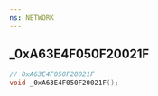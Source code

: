 ```yaml
---
ns: NETWORK
---
```

## _0xA63E4F050F20021F

```c
// 0xA63E4F050F20021F
void _0xA63E4F050F20021F();
```

